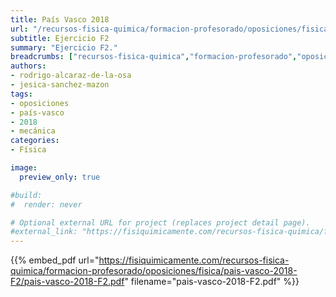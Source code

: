```yaml
---
title: País Vasco 2018
url: "/recursos-fisica-quimica/formacion-profesorado/oposiciones/fisica/pais-vasco-2018-F2"
subtitle: Ejercicio F2
summary: "Ejercicio F2."
breadcrumbs: ["recursos-fisica-quimica","formacion-profesorado","oposiciones","fisica"]
authors:
- rodrigo-alcaraz-de-la-osa
- jesica-sanchez-mazon
tags:
- oposiciones
- país-vasco
- 2018
- mecánica
categories:
- Física

image:
  preview_only: true

#build:
#  render: never

# Optional external URL for project (replaces project detail page).
#external_link: "https://fisiquimicamente.com/recursos-fisica-quimica/formacion-profesorado/oposiciones/fisica/pais-vasco-2018-f2/pais-vasco-2018-f2.pdf"
---
```


{{% embed_pdf url="https://fisiquimicamente.com/recursos-fisica-quimica/formacion-profesorado/oposiciones/fisica/pais-vasco-2018-F2/pais-vasco-2018-F2.pdf" filename="pais-vasco-2018-F2.pdf" %}}